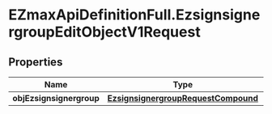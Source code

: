 # EZmaxApiDefinitionFull.EzsignsignergroupEditObjectV1Request

## Properties

Name | Type | Description | Notes
------------ | ------------- | ------------- | -------------
**objEzsignsignergroup** | [**EzsignsignergroupRequestCompound**](EzsignsignergroupRequestCompound.md) |  | 



